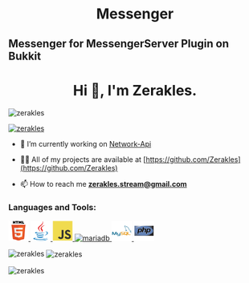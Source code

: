 <h1 align="center">Messenger</h1>
<h2 align="left">Messenger for MessengerServer Plugin on Bukkit</h2>

<h1 align="center">Hi 👋, I'm Zerakles.</h1>


<p align="left"> <img src="https://komarev.com/ghpvc/?username=zerakles&label=Profile%20views&color=0e75b6&style=flat" alt="zerakles" /> </p>

<p align="left"> <a href="https://github.com/ryo-ma/github-profile-trophy"><img src="https://github-profile-trophy.vercel.app/?username=zerakles" alt="zerakles" /></a> </p>

- 🔭 I’m currently working on [Network-Api](https://github.com/Zerakles/Network-Api)

- 👨‍💻 All of my projects are available at [https://github.com/Zerakles](https://github.com/Zerakles)

- 📫 How to reach me **zerakles.stream@gmail.com**



<h3 align="left">Languages and Tools:</h3>
<p align="left"> <a href="https://www.w3.org/html/" target="_blank" rel="noreferrer"> <img src="https://raw.githubusercontent.com/devicons/devicon/master/icons/html5/html5-original-wordmark.svg" alt="html5" width="40" height="40"/> </a> <a href="https://www.java.com" target="_blank" rel="noreferrer"> <img src="https://raw.githubusercontent.com/devicons/devicon/master/icons/java/java-original.svg" alt="java" width="40" height="40"/> </a> <a href="https://developer.mozilla.org/en-US/docs/Web/JavaScript" target="_blank" rel="noreferrer"> <img src="https://raw.githubusercontent.com/devicons/devicon/master/icons/javascript/javascript-original.svg" alt="javascript" width="40" height="40"/> </a> <a href="https://mariadb.org/" target="_blank" rel="noreferrer"> <img src="https://www.vectorlogo.zone/logos/mariadb/mariadb-icon.svg" alt="mariadb" width="40" height="40"/> </a> <a href="https://www.mysql.com/" target="_blank" rel="noreferrer"> <img src="https://raw.githubusercontent.com/devicons/devicon/master/icons/mysql/mysql-original-wordmark.svg" alt="mysql" width="40" height="40"/> </a> <a href="https://www.php.net" target="_blank" rel="noreferrer"> <img src="https://raw.githubusercontent.com/devicons/devicon/master/icons/php/php-original.svg" alt="php" width="40" height="40"/> </a> </p>

<p><img align="left" src="https://github-readme-stats.vercel.app/api/top-langs?username=zerakles&show_icons=true&locale=en&layout=compact" alt="zerakles" /></p>

<p>&nbsp;<img align="center" src="https://github-readme-stats.vercel.app/api?username=zerakles&show_icons=true&locale=en" alt="zerakles" /></p>

<p><img align="center" src="https://github-readme-streak-stats.herokuapp.com/?user=zerakles&" alt="zerakles" /></p>
